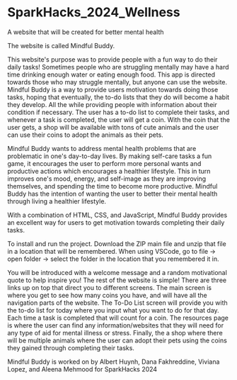 # SparkHacks_2024_Wellness
A website that will be created for better mental health

The website is called Mindful Buddy.

This website's purpose was to provide people with a fun way to do their daily tasks! 
Sometimes people who are struggling mentally may have a hard time drinking enough water or eating enough food.
This app is directed towards those who may struggle mentally, but anyone can use the website.  
Mindful Buddy is a way to provide users motivation towards doing those tasks, hoping 
that eventually, the to-do lists that they do will become a habit they develop.
All the while providing people with information about their condition if necessary. 
The user has a to-do list to complete their tasks, and whenever a task is completed, 
the user will get a coin. With the coin that the user gets, a shop will be available 
with tons of cute animals and the user can use their coins to adopt the animals as their pets.

Mindful Buddy wants to address mental health problems that are problematic in one's day-to-day
lives. By making self-care tasks a fun game, it encourages the user to perform more personal
wants and productive actions which encourages a healthier lifestyle. This in turn improves 
one's mood, energy, and self-image as they are improving themselves, and spending the time to
become more productive. Mindful Buddy has the intention of wanting the user to better their mental
health through living a healthier lifestyle.

With a combination of HTML, CSS, and JavaScript, Mindful Buddy provides an excellent way for users 
to get motivation towards completing their daily tasks. 

To install and run the project. Download the ZIP main file and unzip that file in a location that will be remembered.
When using VSCode, go to file -> open folder -> select the folder in the location that you remembered it in.

You will be introduced with a welcome message and a random motivational quote to help inspire you!
The rest of the website is simple! There are three links up on top that direct you to different 
screens. The main screen is where you get to see how many coins you have, and will have all the 
navigation parts of the website. The To-Do List screen will provide you with the to-do list for 
today where you input what you want to do for that day. Each time a task is completed that will
count for a coin. The resources page is where the user can find any information/websites that 
they will need for any type of aid for mental illness or stress. Finally, the a shop where there 
will be multiple animals where the user can adopt their pets using the coins they gained through
completing their tasks.

Mindful Buddy is worked on by Albert Huynh, Dana Fakhreddine, Viviana Lopez, and Aleena Mehmood for SparkHacks 2024

